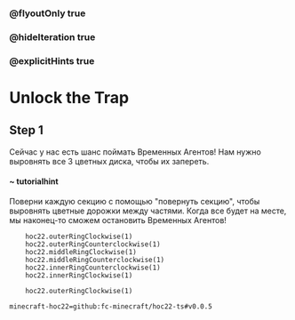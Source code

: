 ### @flyoutOnly true
### @hideIteration true
### @explicitHints true


# Unlock the Trap

## Step 1  
Сейчас у нас есть шанс поймать Временных Агентов! Нам нужно выровнять все 3 цветных диска, чтобы их запереть.  

#### ~ tutorialhint  
Поверни каждую секцию с помощью "повернуть секцию", чтобы выровнять цветные дорожки между частями. Когда все будет на месте, мы наконец-то сможем остановить Временных Агентов!  


```ghost
    hoc22.outerRingClockwise(1)
    hoc22.outerRingCounterclockwise(1)
    hoc22.middleRingClockwise(1)
    hoc22.middleRingCounterclockwise(1)
    hoc22.innerRingCounterclockwise(1)
    hoc22.innerRingClockwise(1)
```
```template       
    hoc22.outerRingClockwise(1)
```

```package
minecraft-hoc22=github:fc-minecraft/hoc22-ts#v0.0.5
```